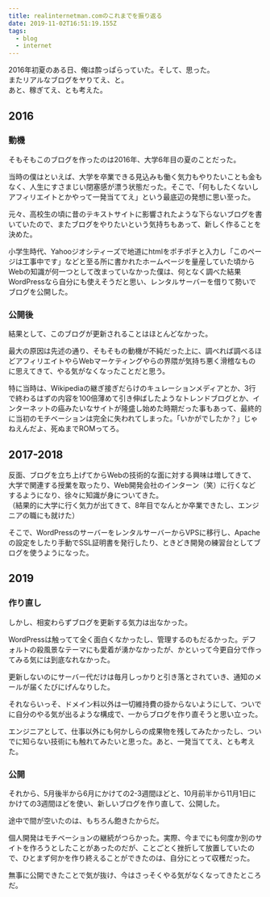 ```yaml
---
title: realinternetman.comのこれまでを振り返る
date: 2019-11-02T16:51:19.155Z
tags:
  - blog
  - internet
---
```


2016年初夏のある日、俺は酔っぱらっていた。そして、思った。  
またリアルなブログをヤりてえ、と。  
あと、稼ぎてえ、とも考えた。

<!-- more -->

## 2016

### 動機

そもそもこのブログを作ったのは2016年、大学6年目の夏のことだった。

当時の僕はといえば、大学を卒業できる見込みも働く気力もやりたいことも金もなく、人生にすさまじい閉塞感が漂う状態だった。そこで、「何もしたくないしアフィリエイトとかやって一発当ててえ」という最底辺の発想に思い至った。

元々、高校生の頃に昔のテキストサイトに影響されたような下らないブログを書いていたので、またブログをやりたいという気持ちもあって、新しく作ることを決めた。

小学生時代、Yahooジオシティーズで地道にhtmlをポチポチと入力し「このページは工事中です」などと至る所に書かれたホームページを量産していた頃からWebの知識が何一つとして改まっていなかった僕は、何となく調べた結果WordPressなら自分にも使えそうだと思い、レンタルサーバーを借りて勢いでブログを公開した。

### 公開後

結果として、このブログが更新されることはほとんどなかった。

最大の原因は先述の通り、そもそもの動機が不純だった上に、調べれば調べるほどアフィリエイトやらWebマーケティングやらの界隈が気持ち悪く滑稽なものに思えてきて、やる気がなくなったことだと思う。

特に当時は、Wikipediaの継ぎ接ぎだらけのキュレーションメディアとか、3行で終わるはずの内容を100倍薄めて引き伸ばしたようなトレンドブログとか、インターネットの癌みたいなサイトが隆盛し始めた時期だった事もあって、最終的に当初のモチベーションは完全に失われてしまった。「いかがでしたか？」じゃねえんだよ、死ぬまでROMってろ。

## 2017-2018

反面、ブログを立ち上げてからWebの技術的な面に対する興味は増してきて、大学で関連する授業を取ったり、Web開発会社のインターン（笑）に行くなどするようになり、徐々に知識が身についてきた。  
（結果的に大学に行く気力が出てきて、8年目でなんとか卒業できたし、エンジニアの職にも就けた）

そこで、WordPressのサーバーをレンタルサーバーからVPSに移行し、Apacheの設定をしたり手動でSSL証明書を発行したり、ときどき開発の練習台としてブログを使うようになった。

## 2019

### 作り直し

しかし、相変わらずブログを更新する気力は出なかった。

WordPressは触ってて全く面白くなかったし、管理するのもだるかった。デフォルトの殺風景なテーマにも愛着が湧かなかったが、かといって今更自分で作ってみる気には到底なれなかった。

更新しないのにサーバー代だけは毎月しっかりと引き落とされていき、通知のメールが届くたびにげんなりした。

それならいっそ、ドメイン料以外は一切維持費の掛からないようにして、ついでに自分のやる気が出るような構成で、一からブログを作り直そうと思い立った。

エンジニアとして、仕事以外にも何かしらの成果物を残してみたかったし、ついでに知らない技術にも触れてみたいと思った。あと、一発当ててえ、とも考えた。

### 公開

それから、5月後半から6月にかけての2-3週間ほどと、10月前半から11月1日にかけての3週間ほどを使い、新しいブログを作り直して、公開した。

途中で間が空いたのは、もちろん飽きたからだ。

個人開発はモチベーションの継続がつらかった。実際、今までにも何度か別のサイトを作ろうとしたことがあったのだが、ことごとく挫折して放置していたので、ひとまず何かを作り終えることができたのは、自分にとって収穫だった。

無事に公開できたことで気が抜け、今はさっそくやる気がなくなってきたところだ。
